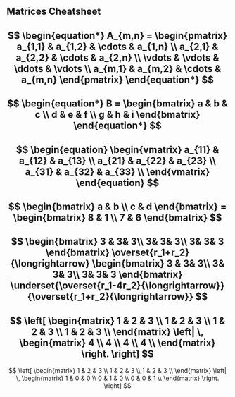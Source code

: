 ## Matrices Cheatsheet

$$
\begin{equation*}
A_{m,n} = 
\begin{pmatrix}
a_{1,1} & a_{1,2} & \cdots & a_{1,n} \\
a_{2,1} & a_{2,2} & \cdots & a_{2,n} \\
\vdots  & \vdots  & \ddots & \vdots  \\
a_{m,1} & a_{m,2} & \cdots & a_{m,n} 
\end{pmatrix}
\end{equation*}
$$
-
$$
\begin{equation*}
B = 
\begin{bmatrix}
a & b & c \\
d & e & f \\
g & h & i
\end{bmatrix}
\end{equation*} 
$$
-
$$
\begin{equation}
   \begin{vmatrix} 
   a_{11} & a_{12} & a_{13}  \\
   a_{21} & a_{22} & a_{23}  \\
   a_{31} & a_{32} & a_{33}  \\
   \end{vmatrix}
\end{equation}
$$
-
$$
\begin{bmatrix}
    a  &  b      \\
    c  &  d      
\end{bmatrix} =
\begin{bmatrix}
    8  &  1      \\
    7  &  6      
\end{bmatrix}
$$
-
$$
\begin{bmatrix}
3 &  3& 3\\ 
 3&  3& 3\\ 
 3&  3& 3
\end{bmatrix} \overset{r_1+r_2}{\longrightarrow} 
\begin{bmatrix}
3 &  3& 3\\ 
 3&  3& 3\\ 
 3&  3& 3
\end{bmatrix} \underset{\overset{r_1-4r_2}{\longrightarrow}}{\overset{r_1+r_2}{\longrightarrow}}
$$
-
$$
\left[
  \begin{matrix}
    1 & 2 & 3 \\
    1 & 2 & 3 \\
    1 & 2 & 3 \\
    1 & 2 & 3 \\
  \end{matrix}
  \left|
    \,
    \begin{matrix}
      4  \\
      4  \\
      4  \\
      4  \\
    \end{matrix}
  \right.
\right]
$$
-
$$
\left[
  \begin{matrix}
    1 & 2 & 3 \\
    1 & 2 & 3 \\
    1 & 2 & 3 \\
  \end{matrix}
  \left|
    \,
    \begin{matrix}
     1 & 0 & 0 \\
     0 & 1 & 0 \\
     0 & 0 & 1 \\
    \end{matrix}
  \right.
\right]
$$

<!--stackedit_data:
eyJoaXN0b3J5IjpbLTEzODI4Njc0NTUsLTExMjQ3NDcyNzUsMT
Q0MDk3MzU0MSwxOTk3NTM1MjM2LC0xOTg1MDI2NTA2LDExMDQ4
NjIwMDMsLTk0NzgzNzI3NSwxODU3MjUzMjNdfQ==
-->